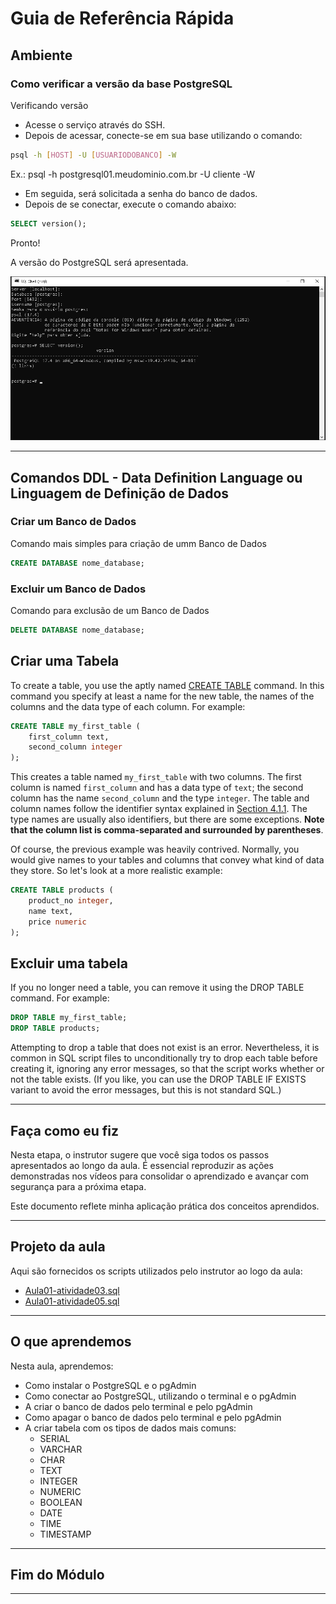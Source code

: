 # Guia de Referência Rápida

## Ambiente

### Como verificar a versão da base PostgreSQL

Verificando versão

- Acesse o serviço através do SSH.
- Depois de acessar, conecte-se em sua base utilizando o comando:

```bash
psql -h [HOST] -U [USUARIODOBANCO] -W
```

Ex.: psql -h postgresql01.meudominio.com.br -U cliente -W

- Em seguida, será solicitada a senha do banco de dados.
- Depois de se conectar, execute o comando abaixo:

```sql
SELECT version();
```

Pronto!

A versão do PostgreSQL será apresentada.

![Tela com informação da versão do PostgreSQL](./images/TelaVersaoBasePostgreSQL.png)

---

## Comandos DDL - Data Definition Language ou Linguagem de Definição de Dados

### Criar um Banco de Dados

Comando mais simples para criação de umm Banco de Dados

```sql
CREATE DATABASE nome_database;
```

### Excluir um Banco de Dados

Comando para exclusão de um Banco de Dados

```sql
DELETE DATABASE nome_database;
```

## Criar uma Tabela

To create a table, you use the aptly named [CREATE TABLE](https://www.postgresql.org/docs/17/sql-createtable.html) command. In this command you specify at least a name for the new table, the names of the columns and the data type of each column. For example:

```sql
CREATE TABLE my_first_table (
    first_column text,
    second_column integer
);
```

This creates a table named `my_first_table` with two columns. The first column is named `first_column` and has a data type of `text`; the second column has the name `second_column` and the type `integer`. The table and column names follow the identifier syntax explained in [Section 4.1.1](https://www.postgresql.org/docs/17/sql-syntax-lexical.html#SQL-SYNTAX-IDENTIFIERS). The type names are usually also identifiers, but there are some exceptions. **Note that the column list is comma-separated and surrounded by parentheses**.

Of course, the previous example was heavily contrived. Normally, you would give names to your tables and columns that convey what kind of data they store. So let's look at a more realistic example:

```sql
CREATE TABLE products (
    product_no integer,
    name text,
    price numeric
);
```

## Excluir uma tabela

If you no longer need a table, you can remove it using the DROP TABLE command. For example:

```sql
DROP TABLE my_first_table;
DROP TABLE products;
```

Attempting to drop a table that does not exist is an error. Nevertheless, it is common in SQL script files to unconditionally try to drop each table before creating it, ignoring any error messages, so that the script works whether or not the table exists. (If you like, you can use the DROP TABLE IF EXISTS variant to avoid the error messages, but this is not standard SQL.)

---

## Faça como eu fiz

Nesta etapa, o instrutor sugere que você siga todos os passos apresentados ao longo da aula. É essencial reproduzir as ações demonstradas nos vídeos para consolidar o aprendizado e avançar com segurança para a próxima etapa.

Este documento reflete minha aplicação prática dos conceitos aprendidos.

---

## Projeto da aula

Aqui são fornecidos os scripts utilizados pelo instrutor ao logo da aula:

- [Aula01-atividade03.sql](./src/Aula01-atividade03.sql)
- [Aula01-atividade05.sql](./src/Aula01-atividade05.sql)

---

## O que aprendemos

Nesta aula, aprendemos:

- Como instalar o PostgreSQL e o pgAdmin
- Como conectar ao PostgreSQL, utilizando o terminal e o pgAdmin
- A criar o banco de dados pelo terminal e pelo pgAdmin
- Como apagar o banco de dados pelo terminal e pelo pgAdmin
- A criar tabela com os tipos de dados mais comuns:
  - SERIAL
  - VARCHAR
  - CHAR
  - TEXT
  - INTEGER
  - NUMERIC
  - BOOLEAN
  - DATE
  - TIME
  - TIMESTAMP

---

## Fim do Módulo

---
